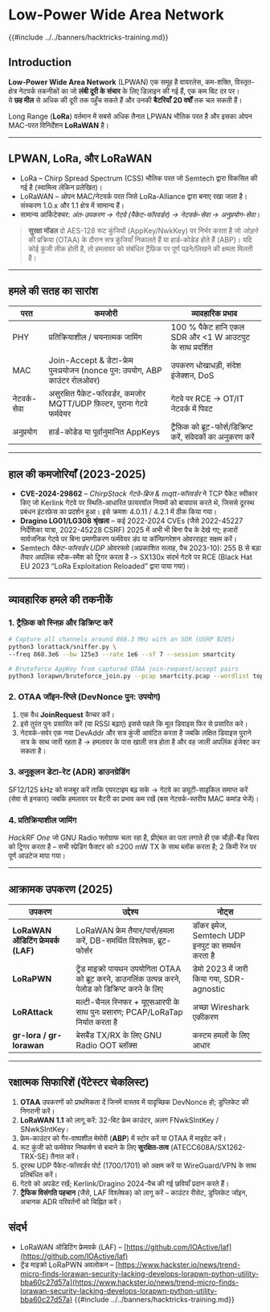 # Low-Power Wide Area Network

{{#include ../../banners/hacktricks-training.md}}

## Introduction

**Low-Power Wide Area Network** (LPWAN) एक समूह है वायरलेस, कम-शक्ति, विस्तृत-क्षेत्र नेटवर्क तकनीकों का जो **लंबी दूरी के संचार** के लिए डिज़ाइन की गई हैं, एक कम बिट दर पर।  
ये **छह मील** से अधिक की दूरी तक पहुँच सकते हैं और उनकी **बैटरियाँ** **20 वर्षों** तक चल सकती हैं।

Long Range (**LoRa**) वर्तमान में सबसे अधिक तैनात LPWAN भौतिक परत है और इसका ओपन MAC-परत विनिर्देशन **LoRaWAN** है।

---

## LPWAN, LoRa, और LoRaWAN

* LoRa – Chirp Spread Spectrum (CSS) भौतिक परत जो Semtech द्वारा विकसित की गई है (स्वामित्व लेकिन प्रलेखित)।
* LoRaWAN – ओपन MAC/नेटवर्क परत जिसे LoRa-Alliance द्वारा बनाए रखा जाता है। संस्करण 1.0.x और 1.1 क्षेत्र में सामान्य हैं।
* सामान्य आर्किटेक्चर: *अंत-उपकरण → गेटवे (पैकेट-फॉरवर्डर) → नेटवर्क-सेवा → अनुप्रयोग-सेवा*।

> **सुरक्षा मॉडल** दो AES-128 रूट कुंजियों (AppKey/NwkKey) पर निर्भर करता है जो *जोड़ने* की प्रक्रिया (OTAA) के दौरान सत्र कुंजियाँ निकालते हैं या हार्ड-कोडेड होते हैं (ABP)। यदि कोई कुंजी लीक होती है, तो हमलावर को संबंधित ट्रैफ़िक पर पूर्ण पढ़ने/लिखने की क्षमता मिलती है।

---

## हमले की सतह का सारांश

| परत | कमजोरी | व्यावहारिक प्रभाव |
|-------|----------|------------------|
| PHY | प्रतिक्रियाशील / चयनात्मक जामिंग | 100 % पैकेट हानि एकल SDR और <1 W आउटपुट के साथ प्रदर्शित |
| MAC | Join-Accept & डेटा-फ्रेम पुनःप्रयोजन (nonce पुन: उपयोग, ABP काउंटर रोलओवर) | उपकरण धोखाधड़ी, संदेश इंजेक्शन, DoS |
| नेटवर्क-सेवा | असुरक्षित पैकेट-फॉरवर्डर, कमजोर MQTT/UDP फ़िल्टर, पुराना गेटवे फर्मवेयर | गेटवे पर RCE → OT/IT नेटवर्क में पिवट |
| अनुप्रयोग | हार्ड-कोडेड या पूर्वानुमानित AppKeys | ट्रैफ़िक को ब्रूट-फोर्स/डिक्रिप्ट करें, संवेदकों का अनुकरण करें |

---

## हाल की कमजोरियाँ (2023-2025)

* **CVE-2024-29862** – *ChirpStack गेटवे-ब्रिज & mqtt-फॉरवर्डर* ने TCP पैकेट स्वीकार किए जो Kerlink गेटवे पर स्थिति-आधारित फ़ायरवॉल नियमों को बायपास करते थे, जिससे दूरस्थ प्रबंधन इंटरफ़ेस का प्रदर्शन हुआ। इसे क्रमशः 4.0.11 / 4.2.1 में ठीक किया गया।
* **Dragino LG01/LG308 श्रृंखला** – कई 2022-2024 CVEs (जैसे 2022-45227 निर्देशिका यात्रा, 2022-45228 CSRF) 2025 में अभी भी बिना पैच के देखे गए; हजारों सार्वजनिक गेटवे पर बिना प्रमाणीकरण फर्मवेयर डंप या कॉन्फ़िगरेशन ओवरराइट सक्षम करें।
* Semtech *पैकेट-फॉरवर्डर UDP* ओवरफ्लो (अप्रकाशित सलाह, पैच 2023-10): 255 B से बड़ा तैयार अपलिंक स्टैक-स्मैश को ट्रिगर करता है ‑> SX130x संदर्भ गेटवे पर RCE (Black Hat EU 2023 “LoRa Exploitation Reloaded” द्वारा पाया गया)।

---

## व्यावहारिक हमले की तकनीकें

### 1. ट्रैफ़िक को स्निफ़ और डिक्रिप्ट करें
```bash
# Capture all channels around 868.3 MHz with an SDR (USRP B205)
python3 lorattack/sniffer.py \
--freq 868.3e6 --bw 125e3 --rate 1e6 --sf 7 --session smartcity

# Bruteforce AppKey from captured OTAA join-request/accept pairs
python3 lorapwn/bruteforce_join.py --pcap smartcity.pcap --wordlist top1m.txt
```
### 2. OTAA जॉइन-रिप्ले (DevNonce पुन: उपयोग)

1. एक वैध **JoinRequest** कैप्चर करें।
2. इसे तुरंत पुनः प्रसारित करें (या RSSI बढ़ाएं) इससे पहले कि मूल डिवाइस फिर से प्रसारित करे।
3. नेटवर्क-सर्वर एक नया DevAddr और सत्र कुंजी आवंटित करता है जबकि लक्षित डिवाइस पुराने सत्र के साथ जारी रहता है → हमलावर के पास खाली सत्र होता है और वह जाली अपलिंक इंजेक्ट कर सकता है।

### 3. अनुकूलन डेटा-रेट (ADR) डाउनग्रेडिंग

SF12/125 kHz को मजबूर करें ताकि एयरटाइम बढ़ सके → गेटवे का ड्यूटी-साइकिल समाप्त करें (सेवा से इनकार) जबकि हमलावर पर बैटरी का प्रभाव कम रखें (बस नेटवर्क-स्तरीय MAC कमांड भेजें)।

### 4. प्रतिक्रियाशील जामिंग

*HackRF One* जो GNU Radio फ्लोग्राफ चला रहा है, प्रीएंबल का पता लगाते ही एक चौड़ी-बैंड चिरप को ट्रिगर करता है – सभी स्प्रेडिंग फैक्टर को ≤200 mW TX के साथ ब्लॉक करता है; 2 किमी रेंज पर पूर्ण आउटेज मापा गया।

---

## आक्रामक उपकरण (2025)

| उपकरण | उद्देश्य | नोट्स |
|------|---------|-------|
| **LoRaWAN ऑडिटिंग फ्रेमवर्क (LAF)** | LoRaWAN फ्रेम तैयार/पार्स/हमला करें, DB-समर्थित विश्लेषक, ब्रूट-फोर्सर | डॉकर इमेज, Semtech UDP इनपुट का समर्थन करता है |
| **LoRaPWN** | ट्रेंड माइक्रो पायथन उपयोगिता OTAA को ब्रूट करने, डाउनलिंक उत्पन्न करने, पेलोड को डिक्रिप्ट करने के लिए | डेमो 2023 में जारी किया गया, SDR-agnostic |
| **LoRAttack** | मल्टी-चैनल स्निफर + यूएसआरपी के साथ पुनः प्रसारण; PCAP/LoRaTap निर्यात करता है | अच्छा Wireshark एकीकरण |
| **gr-lora / gr-lorawan** | बेसबैंड TX/RX के लिए GNU Radio OOT ब्लॉक्स | कस्टम हमलों के लिए आधार |

---

## रक्षात्मक सिफारिशें (पेंटेस्टर चेकलिस्ट)

1. **OTAA** उपकरणों को प्राथमिकता दें जिनमें वास्तव में यादृच्छिक DevNonce हो; डुप्लिकेट की निगरानी करें।
2. **LoRaWAN 1.1** को लागू करें: 32-बिट फ्रेम काउंटर, अलग FNwkSIntKey / SNwkSIntKey।
3. फ्रेम-काउंटर को गैर-वाष्पशील मेमोरी (**ABP**) में स्टोर करें या OTAA में माइग्रेट करें।
4. रूट कुंजी को फर्मवेयर निष्कर्षण से बचाने के लिए **सुरक्षित-तत्व** (ATECC608A/SX1262-TRX-SE) तैनात करें।
5. दूरस्थ UDP पैकेट-फॉरवर्डर पोर्ट (1700/1701) को अक्षम करें या WireGuard/VPN के साथ प्रतिबंधित करें।
6. गेटवे को अपडेट रखें; Kerlink/Dragino 2024-पैच की गई छवियाँ प्रदान करते हैं।
7. **ट्रैफिक विसंगति पहचान** (जैसे, LAF विश्लेषक) को लागू करें – काउंटर रीसेट, डुप्लिकेट जॉइन, अचानक ADR परिवर्तनों को चिह्नित करें।

## संदर्भ

* LoRaWAN ऑडिटिंग फ्रेमवर्क (LAF) – [https://github.com/IOActive/laf](https://github.com/IOActive/laf)
* ट्रेंड माइक्रो LoRaPWN अवलोकन – [https://www.hackster.io/news/trend-micro-finds-lorawan-security-lacking-develops-lorapwn-python-utility-bba60c27d57a](https://www.hackster.io/news/trend-micro-finds-lorawan-security-lacking-develops-lorapwn-python-utility-bba60c27d57a)
{{#include ../../banners/hacktricks-training.md}}
